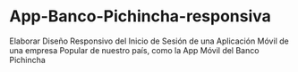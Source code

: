 # App-Banco-Pichincha-responsiva
Elaborar Diseño Responsivo del Inicio de Sesión de una Aplicación Móvil de una empresa Popular de nuestro país, como la App Móvil del Banco Pichincha
